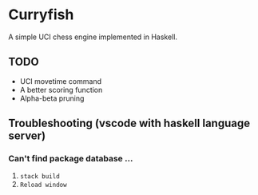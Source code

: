 # Curryfish 
A simple UCI chess engine implemented in Haskell.

## TODO
* UCI movetime command
* A better scoring function
* Alpha-beta pruning

## Troubleshooting (vscode with haskell language server)
### Can't find package database ...
1. `stack build`
2. `Reload window`
